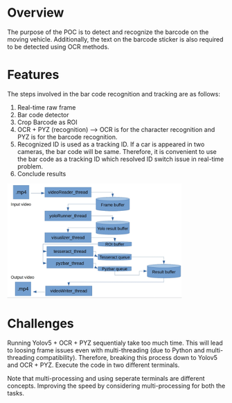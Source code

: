 # Overview
The purpose of the POC is to detect and recognize the barcode on the moving vehicle. Additionally, the text on the barcode sticker is also required to be detected using OCR methods.

# Features
The steps involved in the bar code recognition and tracking are as follows:
1. Real-time raw frame 
2. Bar code detector 
3. Crop Barcode as ROI
4. OCR + PYZ (recognition) --> OCR is for the character recognition and PYZ is for the barcode recognition.
5. Recognized ID is used as a tracking ID. If a car is appeared in two cameras, the bar code will be same. Therefore, it is convenient to use the bar code as a tracking ID which resolved ID switch issue in real-time problem.
6. Conclude results

<!-- <img src="projects/tracking/Algorithm.jpg"/> -->
<img src="projects/tracking/Algorithm.jpg" style="width: 80%; max-width: 100%; height: auto;" alt="Algorithm">


# Challenges
Running Yolov5 + OCR + PYZ sequentialy take too much time. This will lead to loosing frame issues even with multi-threading (due to Python and multi-threading compatibility). Therefore, breaking this process down to Yolov5 and OCR + PYZ. Execute the code in two different terminals.

Note that multi-processing and using seperate terminals are different concepts. Improving the speed by considering multi-processing for both the tasks.
